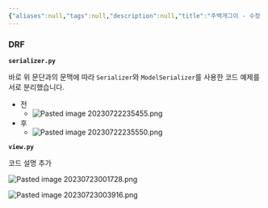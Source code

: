 ```yaml
---
{"aliases":null,"tags":null,"description":null,"title":"주백개그이 - 수정 2023-07-22","created":"2023-07-22T23:52:27","updated":"2023-07-23T00:39:20","dg-publish":true,"permalink":"/docs/주백개그이 - 수정 2023-07-22/","dgPassFrontmatter":true}
---
```



### DRF

**`serializer.py`**  

바로 위 문단과의 문맥에 따라 `Serializer`와 `ModelSerializer`를 사용한 코드 예제를 서로 분리했습니다.

- 전
	- ![Pasted image 20230722235455.png](/img/user/docs/assets/Pasted%20image%2020230722235455.png)
- 후
	- ![Pasted image 20230722235550.png](/img/user/docs/assets/Pasted%20image%2020230722235550.png)

**`view.py`**

코드 설명 추가

![Pasted image 20230723001728.png](/img/user/docs/assets/Pasted%20image%2020230723001728.png)

![Pasted image 20230723003916.png](/img/user/docs/assets/Pasted%20image%2020230723003916.png)
